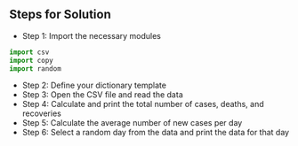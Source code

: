 ## Steps for Solution
- Step 1: Import the necessary modules
```python
import csv
import copy
import random
```
- Step 2: Define your dictionary template
- Step 3: Open the CSV file and read the data
- Step 4: Calculate and print the total number of cases, deaths, and recoveries
- Step 5: Calculate the average number of new cases per day
- Step 6: Select a random day from the data and print the data for that day


